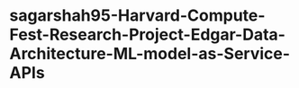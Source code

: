 # sagarshah95-Harvard-Compute-Fest-Research-Project-Edgar-Data-Architecture-ML-model-as-Service-APIs